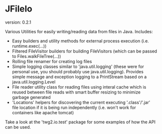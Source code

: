 JFileIo
==============
version: 0.2.1

Various Utilities for easily writing/reading data from files in Java. Includes:
* Easy builders and utility methods for external process execution (i.e. runtime.exec(...))
* Filtered FileVisitor builders for building FileVisitors (which can be passed to Files.walkFileTree(...))
* Rolling file renamer for creating log files
* Simple logging classes similar to 'java.util.logging' (these were for personal use, you should probably use java.util.logging).  Provides simple message and exception logging to a PrintStream based on a java.util.logging.Level
* File reader utility class for reading files using interal cache which is reused between file reads with smart buffer resizing to minimize garbage generated 
* 'Locations' helpers for discovering the current executing '.class'/'.jar' file location if it is being run independently (i.e. won't work for containers like apache tomcat)

Take a look at the 'twg2.io.test' package for some examples of how the API can be used.
